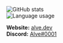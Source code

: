 ![GitHub stats](https://github-readme-stats.vercel.app/api?username=alvesvaren&show_icons=true&count_private=true&theme=dark&bg_color=161b22)
<br/>
![Language usage](https://github-readme-stats.vercel.app/api/top-langs/?username=alvesvaren&layout=compact&langs_count=8&card_width=445&theme=dark&bg_color=161b22)

**Website:** [alve.dev](https://alve.dev/)
<br/>
**Discord:** [Alve#0001](https://discordapp.com/channels/@me/265918045069770753/)
